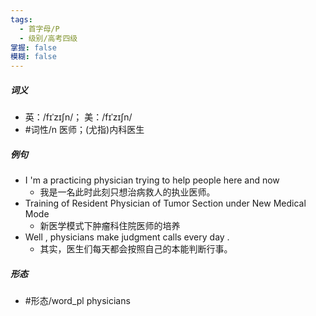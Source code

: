 ```yaml
---
tags:
  - 首字母/P
  - 级别/高考四级
掌握: false
模糊: false
---
```

##### 词义
- 英：/fɪˈzɪʃn/； 美：/fɪˈzɪʃn/
- #词性/n  医师；(尤指)内科医生
##### 例句
- I 'm a practicing physician trying to help people here and now
	- 我是一名此时此刻只想治病救人的执业医师。
- Training of Resident Physician of Tumor Section under New Medical Mode
	- 新医学模式下肿瘤科住院医师的培养
- Well , physicians make judgment calls every day .
	- 其实，医生们每天都会按照自己的本能判断行事。
##### 形态
- #形态/word_pl physicians
